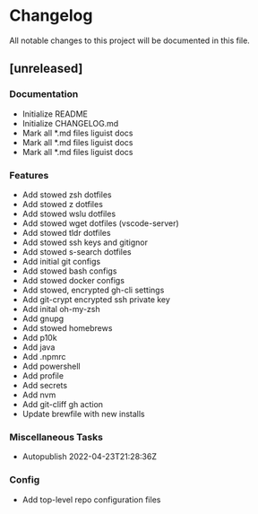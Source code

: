 # Changelog

All notable changes to this project will be documented in this file.

## [unreleased]

### Documentation

- Initialize README
- Initialize CHANGELOG.md
- Mark all *.md files liguist docs
- Mark all *.md files liguist docs
- Mark all *.md files liguist docs

### Features

- Add stowed zsh dotfiles
- Add stowed z dotfiles
- Add stowed wslu dotfiles
- Add stowed wget dotfiles (vscode-server)
- Add stowed tldr dotfiles
- Add stowed ssh keys and gitignor
- Add stowed s-search dotfiles
- Add initial git configs
- Add stowed bash configs
- Add stowed docker configs
- Add stowed, encrypted gh-cli settings
- Add git-crypt encrypted ssh private key
- Add inital oh-my-zsh
- Add gnupg
- Add stowed homebrews
- Add p10k
- Add java
- Add .npmrc
- Add powershell
- Add profile
- Add secrets
- Add nvm
- Add git-cliff gh action
- Update brewfile with new installs

### Miscellaneous Tasks

- Autopublish 2022-04-23T21:28:36Z

### Config

- Add top-level repo configuration files

<!-- generated by git-cliff -->
